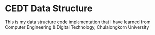 # CEDT Data Structure

This is my data structure code implementation that I have learned from Computer Engineering & Digital Technology, Chulalongkorn University 